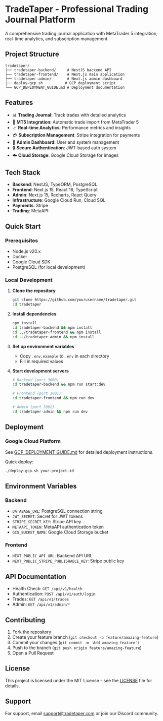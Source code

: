 # TradeTaper - Professional Trading Journal Platform

A comprehensive trading journal application with MetaTrader 5 integration, real-time analytics, and subscription management.

## Project Structure

```
tradetaper/
├── tradetaper-backend/     # NestJS backend API
├── tradetaper-frontend/    # Next.js main application
├── tradetaper-admin/       # Next.js admin dashboard
├── deploy-gcp.sh          # GCP deployment script
└── GCP_DEPLOYMENT_GUIDE.md # Deployment documentation
```

## Features

- 📊 **Trading Journal**: Track trades with detailed analytics
- 🤖 **MT5 Integration**: Automatic trade import from MetaTrader 5
- 📈 **Real-time Analytics**: Performance metrics and insights
- 💳 **Subscription Management**: Stripe integration for payments
- 👥 **Admin Dashboard**: User and system management
- 🔒 **Secure Authentication**: JWT-based auth system
- ☁️ **Cloud Storage**: Google Cloud Storage for images

## Tech Stack

- **Backend**: NestJS, TypeORM, PostgreSQL
- **Frontend**: Next.js 15, React 19, TypeScript
- **Admin**: Next.js 15, Recharts, React Query
- **Infrastructure**: Google Cloud Run, Cloud SQL
- **Payments**: Stripe
- **Trading**: MetaAPI

## Quick Start

### Prerequisites
- Node.js v20.x
- Docker
- Google Cloud SDK
- PostgreSQL (for local development)

### Local Development

1. **Clone the repository**
   ```bash
   git clone https://github.com/yourusername/tradetaper.git
   cd tradetaper
   ```

2. **Install dependencies**
   ```bash
   npm install
   cd tradetaper-backend && npm install
   cd ../tradetaper-frontend && npm install
   cd ../tradetaper-admin && npm install
   ```

3. **Set up environment variables**
   - Copy `.env.example` to `.env` in each directory
   - Fill in required values

4. **Start development servers**
   ```bash
   # Backend (port 3000)
   cd tradetaper-backend && npm run start:dev
   
   # Frontend (port 3001)
   cd tradetaper-frontend && npm run dev
   
   # Admin (port 3002)
   cd tradetaper-admin && npm run dev
   ```

## Deployment

### Google Cloud Platform

See [GCP_DEPLOYMENT_GUIDE.md](./GCP_DEPLOYMENT_GUIDE.md) for detailed deployment instructions.

Quick deploy:
```bash
./deploy-gcp.sh your-project-id
```

## Environment Variables

### Backend
- `DATABASE_URL`: PostgreSQL connection string
- `JWT_SECRET`: Secret for JWT tokens
- `STRIPE_SECRET_KEY`: Stripe API key
- `METAAPI_TOKEN`: MetaAPI authentication token
- `GCS_BUCKET_NAME`: Google Cloud Storage bucket

### Frontend
- `NEXT_PUBLIC_API_URL`: Backend API URL
- `NEXT_PUBLIC_STRIPE_PUBLISHABLE_KEY`: Stripe public key

## API Documentation

- Health Check: `GET /api/v1/health`
- Authentication: `POST /api/v1/auth/login`
- Trades: `GET /api/v1/trades`
- Admin: `GET /api/v1/admin/*`

## Contributing

1. Fork the repository
2. Create your feature branch (`git checkout -b feature/amazing-feature`)
3. Commit your changes (`git commit -m 'Add amazing feature'`)
4. Push to the branch (`git push origin feature/amazing-feature`)
5. Open a Pull Request

## License

This project is licensed under the MIT License - see the [LICENSE](LICENSE) file for details.

## Support

For support, email support@tradetaper.com or join our Discord community.